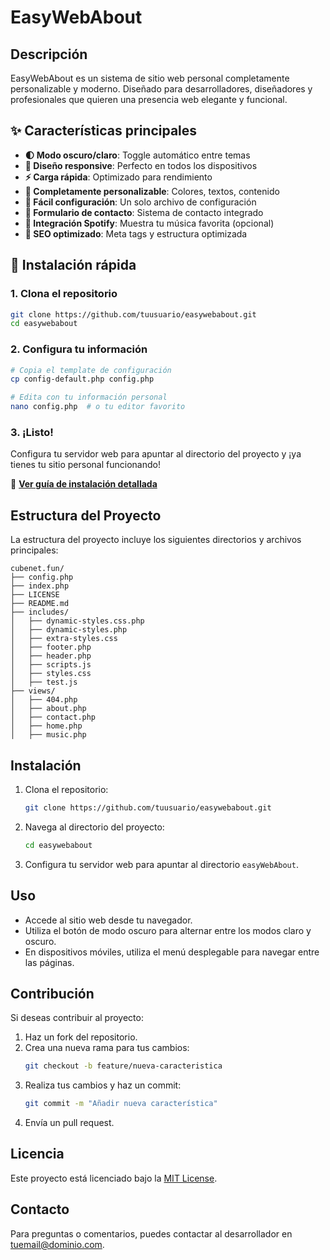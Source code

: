 # EasyWebAbout

## Descripción
EasyWebAbout es un sistema de sitio web personal completamente personalizable y moderno. Diseñado para desarrolladores, diseñadores y profesionales que quieren una presencia web elegante y funcional.

## ✨ Características principales
- **🌓 Modo oscuro/claro**: Toggle automático entre temas
- **📱 Diseño responsive**: Perfecto en todos los dispositivos
- **⚡ Carga rápida**: Optimizado para rendimiento
- **🎨 Completamente personalizable**: Colores, textos, contenido
- **🔧 Fácil configuración**: Un solo archivo de configuración
- **📧 Formulario de contacto**: Sistema de contacto integrado
- **🎵 Integración Spotify**: Muestra tu música favorita (opcional)
- **🚀 SEO optimizado**: Meta tags y estructura optimizada

## 🚀 Instalación rápida

### 1. Clona el repositorio
```bash
git clone https://github.com/tuusuario/easywebabout.git
cd easywebabout
```

### 2. Configura tu información
```bash
# Copia el template de configuración
cp config-default.php config.php

# Edita con tu información personal
nano config.php  # o tu editor favorito
```

### 3. ¡Listo!
Configura tu servidor web para apuntar al directorio del proyecto y ¡ya tienes tu sitio personal funcionando!

📖 **[Ver guía de instalación detallada](INSTALL.md)**

## Estructura del Proyecto
La estructura del proyecto incluye los siguientes directorios y archivos principales:

```
cubenet.fun/
├── config.php
├── index.php
├── LICENSE
├── README.md
├── includes/
│   ├── dynamic-styles.css.php
│   ├── dynamic-styles.php
│   ├── extra-styles.css
│   ├── footer.php
│   ├── header.php
│   ├── scripts.js
│   ├── styles.css
│   ├── test.js
├── views/
│   ├── 404.php
│   ├── about.php
│   ├── contact.php
│   ├── home.php
│   ├── music.php
```

## Instalación
1. Clona el repositorio:
   ```bash
   git clone https://github.com/tuusuario/easywebabout.git
   ```
2. Navega al directorio del proyecto:
   ```bash
   cd easywebabout
   ```
3. Configura tu servidor web para apuntar al directorio `easyWebAbout`.

## Uso
- Accede al sitio web desde tu navegador.
- Utiliza el botón de modo oscuro para alternar entre los modos claro y oscuro.
- En dispositivos móviles, utiliza el menú desplegable para navegar entre las páginas.

## Contribución
Si deseas contribuir al proyecto:
1. Haz un fork del repositorio.
2. Crea una nueva rama para tus cambios:
   ```bash
   git checkout -b feature/nueva-caracteristica
   ```
3. Realiza tus cambios y haz un commit:
   ```bash
   git commit -m "Añadir nueva característica"
   ```
4. Envía un pull request.

## Licencia
Este proyecto está licenciado bajo la [MIT License](LICENSE).

## Contacto
Para preguntas o comentarios, puedes contactar al desarrollador en [tuemail@dominio.com](mailto:tuemail@dominio.com).